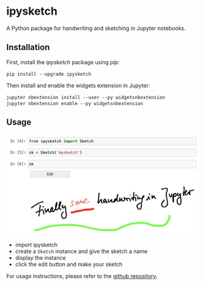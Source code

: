 # ipysketch

A Python package for handwriting and sketching in Jupyter notebooks.

## Installation

First, install the *ipysketch* package using *pip*:

```
pip install --upgrade ipysketch
```

Then install and enable the widgets extension in Jupyter:

```
jupyter nbextension install --user --py widgetsnbextension
jupyter nbextension enable --py widgetsnbextension
```

## Usage

![How to use](screenshot.jpg)

- import ipysketch
- create a `Sketch` instance and give the sketch a name
- display the instance
- click the edit button and make your sketch


For usage instructions, please refer to the [github repository](https://github.com/maroba/ipysketch).
